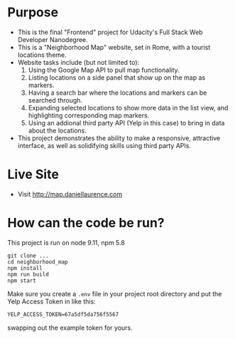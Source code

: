 # Purpose
* This is the final "Frontend" project for Udacity's Full Stack Web Developer Nanodegree.
* This is a "Neighborhood Map" website, set in Rome, with a tourist locations theme.
* Website tasks include (but not limited to):
    1. Using the Google Map API to pull map functionality.
    2. Listing locations on a side panel that show up on the map as markers.
    3. Having a search bar where the locations and markers can be searched through.
    4. Expanding selected locations to show more data in the list view, and highlighting corresponding map markers.
    5. Using an addional third party API (Yelp in this case) to bring in data about the locations.
* This project demonstrates the ability to make a responsive, attractive interface, as well as solidifying skills using third party APIs.

# Live Site
* Visit http://map.daniellaurence.com

# How can the code be run?
This project is run on node 9.11, npm 5.8

```
git clone ...
cd neighborhood_map
npm install
npm run build
npm start
```

Make sure you create a `.env` file in your project root directory and put the
Yelp Access Token in like this:
```
YELP_ACCESS_TOKEN=67a5df5da756f5567
```
swapping out the example token for yours.